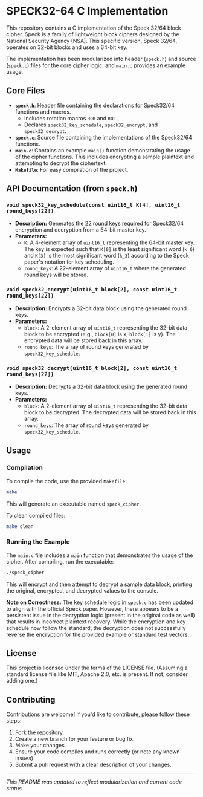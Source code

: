 # SPECK32-64 C Implementation

This repository contains a C implementation of the Speck 32/64 block cipher. Speck is a family of lightweight block ciphers designed by the National Security Agency (NSA). This specific version, Speck 32/64, operates on 32-bit blocks and uses a 64-bit key.

The implementation has been modularized into header (`speck.h`) and source (`speck.c`) files for the core cipher logic, and `main.c` provides an example usage.

## Core Files

*   **`speck.h`**: Header file containing the declarations for Speck32/64 functions and macros.
    *   Includes rotation macros `ROR` and `ROL`.
    *   Declares `speck32_key_schedule`, `speck32_encrypt`, and `speck32_decrypt`.
*   **`speck.c`**: Source file containing the implementations of the Speck32/64 functions.
*   **`main.c`**: Contains an example `main()` function demonstrating the usage of the cipher functions. This includes encrypting a sample plaintext and attempting to decrypt the ciphertext.
*   **`Makefile`**: For easy compilation of the project.

## API Documentation (from `speck.h`)

### `void speck32_key_schedule(const uint16_t K[4], uint16_t round_keys[22])`

*   **Description:** Generates the 22 round keys required for Speck32/64 encryption and decryption from a 64-bit master key.
*   **Parameters:**
    *   `K`: A 4-element array of `uint16_t` representing the 64-bit master key. The key is expected such that `K[0]` is the least significant word (`k_0`) and `K[3]` is the most significant word (`k_3`) according to the Speck paper's notation for key scheduling.
    *   `round_keys`: A 22-element array of `uint16_t` where the generated round keys will be stored.

### `void speck32_encrypt(uint16_t block[2], const uint16_t round_keys[22])`

*   **Description:** Encrypts a 32-bit data block using the generated round keys.
*   **Parameters:**
    *   `block`: A 2-element array of `uint16_t` representing the 32-bit data block to be encrypted (e.g., `block[0]` is x, `block[1]` is y). The encrypted data will be stored back in this array.
    *   `round_keys`: The array of round keys generated by `speck32_key_schedule`.

### `void speck32_decrypt(uint16_t block[2], const uint16_t round_keys[22])`

*   **Description:** Decrypts a 32-bit data block using the generated round keys.
*   **Parameters:**
    *   `block`: A 2-element array of `uint16_t` representing the 32-bit data block to be decrypted. The decrypted data will be stored back in this array.
    *   `round_keys`: The array of round keys generated by `speck32_key_schedule`.

## Usage

### Compilation

To compile the code, use the provided `Makefile`:

```bash
make
```

This will generate an executable named `speck_cipher`.

To clean compiled files:
```bash
make clean
```

### Running the Example

The `main.c` file includes a `main` function that demonstrates the usage of the cipher. After compiling, run the executable:

```bash
./speck_cipher
```

This will encrypt and then attempt to decrypt a sample data block, printing the original, encrypted, and decrypted values to the console.

**Note on Correctness:** The key schedule logic in `speck.c` has been updated to align with the official Speck paper. However, there appears to be a persistent issue in the decryption logic (present in the original code as well) that results in incorrect plaintext recovery. While the encryption and key schedule now follow the standard, the decryption does not successfully reverse the encryption for the provided example or standard test vectors.

## License

This project is licensed under the terms of the LICENSE file. (Assuming a standard license file like MIT, Apache 2.0, etc. is present. If not, consider adding one.)

## Contributing

Contributions are welcome! If you'd like to contribute, please follow these steps:

1.  Fork the repository.
2.  Create a new branch for your feature or bug fix.
3.  Make your changes.
4.  Ensure your code compiles and runs correctly (or note any known issues).
5.  Submit a pull request with a clear description of your changes.

---
*This README was updated to reflect modularization and current code status.*
